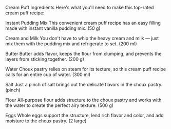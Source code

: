 Cream Puff Ingredients
Here's what you'll need to make this top-rated cream puff recipe:

Instant Pudding Mix
This convenient cream puff recipe has an easy filling made with instant vanilla pudding mix. (50 g)

Cream and Milk
You don't have to whip the heavy cream and milk — just mix them with the pudding mix and refrigerate to set. (200 ml)

Butter
Butter adds flavor, keeps the flour from clumping, and prevents the layers from sticking together. (200 g)

Water
Choux pastry relies on steam for its texture, so this cream puff recipe calls for an entire cup of water. (300 ml)

Salt
Just a pinch of salt brings out the delicate flavors in the choux pastry. (pinch)

Flour
All-purpose flour adds structure to the choux pastry and works with the water to create the perfect airy texture. (500 g)

Eggs
Whole eggs support the structure, lend rich flavor and color, and add moisture to the choux pastry. (2 large)